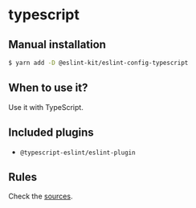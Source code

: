 # typescript

## Manual installation

```bash
$ yarn add -D @eslint-kit/eslint-config-typescript
```

## When to use it?

Use it with TypeScript.

## Included plugins

* `@typescript-eslint/eslint-plugin`

## Rules

Check the [sources](https://github.com/eslint-kit/eslint-config-kit/blob/master/packages/eslint-config-typescript/src/index.ts).

